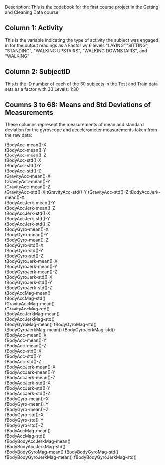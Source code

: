 Description: This is the codebook for the first course project in the Getting and Cleaning Data course. 

## Column 1: Activity ##
This is the variable indicating the type of activity the subject was engaged in for the output readings as a Factor w/ 6 levels "LAYING","SITTING", "STANDING", "WALKING UPSTAIRS", "WALKING DOWNSTAIRS", and "WALKING"

## Column 2: SubjectID ##
This is the ID number of each of the 30 subjects in the Test and Train data sets as a factor with 30 Levels: 1:30

## Coumns 3 to 68: Means and Std Deviations of Measurements ##
These columns represent the measurements of mean and standard deviation for the gyroscope and accelerometer measurements taken from the raw data:

tBodyAcc-mean()-X	
tBodyAcc-mean()-Y	
tBodyAcc-mean()-Z	
tBodyAcc-std()-X	
tBodyAcc-std()-Y	
tBodyAcc-std()-Z	
tGravityAcc-mean()-X	
tGravityAcc-mean()-Y	
tGravityAcc-mean()-Z	
tGravityAcc-std()-X	
tGravityAcc-std()-Y	
tGravityAcc-std()-Z	
tBodyAccJerk-mean()-X	
tBodyAccJerk-mean()-Y	
tBodyAccJerk-mean()-Z	
tBodyAccJerk-std()-X	
tBodyAccJerk-std()-Y	
tBodyAccJerk-std()-Z	
tBodyGyro-mean()-X	
tBodyGyro-mean()-Y	
tBodyGyro-mean()-Z	
tBodyGyro-std()-X	
tBodyGyro-std()-Y	
tBodyGyro-std()-Z	
tBodyGyroJerk-mean()-X	
tBodyGyroJerk-mean()-Y	
tBodyGyroJerk-mean()-Z	
tBodyGyroJerk-std()-X	
tBodyGyroJerk-std()-Y	
tBodyGyroJerk-std()-Z	
tBodyAccMag-mean()	
tBodyAccMag-std()	
tGravityAccMag-mean()	
tGravityAccMag-std()	
tBodyAccJerkMag-mean()	
tBodyAccJerkMag-std()	
tBodyGyroMag-mean()	
tBodyGyroMag-std()	
tBodyGyroJerkMag-mean()	
tBodyGyroJerkMag-std()	
fBodyAcc-mean()-X	
fBodyAcc-mean()-Y	
fBodyAcc-mean()-Z	
fBodyAcc-std()-X	
fBodyAcc-std()-Y	
fBodyAcc-std()-Z	
fBodyAccJerk-mean()-X	
fBodyAccJerk-mean()-Y	
fBodyAccJerk-mean()-Z	
fBodyAccJerk-std()-X	
fBodyAccJerk-std()-Y	
fBodyAccJerk-std()-Z	
fBodyGyro-mean()-X	
fBodyGyro-mean()-Y	
fBodyGyro-mean()-Z	
fBodyGyro-std()-X	
fBodyGyro-std()-Y	
fBodyGyro-std()-Z	
fBodyAccMag-mean()	
fBodyAccMag-std()	
fBodyBodyAccJerkMag-mean()	
fBodyBodyAccJerkMag-std()	
fBodyBodyGyroMag-mean()	
fBodyBodyGyroMag-std()	
fBodyBodyGyroJerkMag-mean()	
fBodyBodyGyroJerkMag-std()
